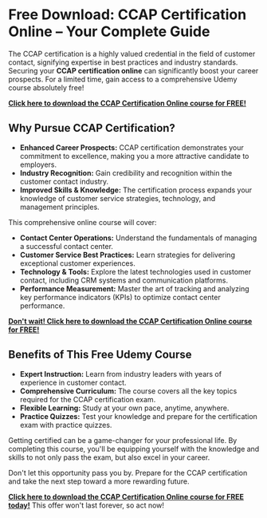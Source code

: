 # Free Download: CCAP Certification Online – Your Complete Guide

The CCAP certification is a highly valued credential in the field of customer contact, signifying expertise in best practices and industry standards. Securing your **CCAP certification online** can significantly boost your career prospects. For a limited time, gain access to a comprehensive Udemy course absolutely free!

[**Click here to download the CCAP Certification Online course for FREE!**](https://udemywork.com/ccap-certification-online)

## Why Pursue CCAP Certification?

*   **Enhanced Career Prospects:** CCAP certification demonstrates your commitment to excellence, making you a more attractive candidate to employers.
*   **Industry Recognition:** Gain credibility and recognition within the customer contact industry.
*   **Improved Skills & Knowledge:** The certification process expands your knowledge of customer service strategies, technology, and management principles.

This comprehensive online course will cover:

*   **Contact Center Operations:** Understand the fundamentals of managing a successful contact center.
*   **Customer Service Best Practices:** Learn strategies for delivering exceptional customer experiences.
*   **Technology & Tools:** Explore the latest technologies used in customer contact, including CRM systems and communication platforms.
*   **Performance Measurement:** Master the art of tracking and analyzing key performance indicators (KPIs) to optimize contact center performance.

[**Don't wait! Click here to download the CCAP Certification Online course for FREE!**](https://udemywork.com/ccap-certification-online)

## Benefits of This Free Udemy Course

*   **Expert Instruction:** Learn from industry leaders with years of experience in customer contact.
*   **Comprehensive Curriculum:** The course covers all the key topics required for the CCAP certification exam.
*   **Flexible Learning:** Study at your own pace, anytime, anywhere.
*   **Practice Quizzes:** Test your knowledge and prepare for the certification exam with practice quizzes.

Getting certified can be a game-changer for your professional life. By completing this course, you'll be equipping yourself with the knowledge and skills to not only pass the exam, but also excel in your career.

Don't let this opportunity pass you by. Prepare for the CCAP certification and take the next step toward a more rewarding future.

**[Click here to download the CCAP Certification Online course for FREE today!](https://udemywork.com/ccap-certification-online)** This offer won't last forever, so act now!
